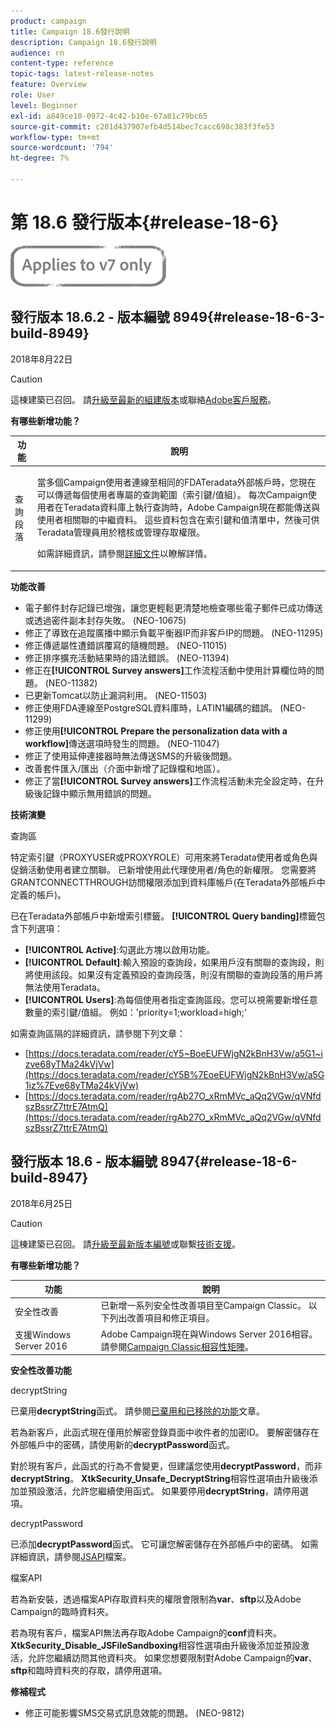 ```yaml
---
product: campaign
title: Campaign 18.6發行說明
description: Campaign 18.6發行說明
audience: rn
content-type: reference
topic-tags: latest-release-notes
feature: Overview
role: User
level: Beginner
exl-id: a849ce10-0972-4c42-b10e-67a81c79bc65
source-git-commit: c281d437907efb4d514bec7cacc698c383f3fe53
workflow-type: tm+mt
source-wordcount: '794'
ht-degree: 7%

---
```


# 第 18.6 發行版本{#release-18-6}

![](../../assets/v7-only.svg)

## 發行版本 18.6.2 - 版本編號 8949{#release-18-6-3-build-8949}

2018年8月22日

>[!CAUTION]
>
>這棟建築已召回。 請[升級至最新的組建版本](../../production/using/build-upgrade.md)或聯絡[Adobe客戶服務](https://helpx.adobe.com/tw/enterprise/admin-guide.html/enterprise/using/support-for-experience-cloud.ug.html)。

**有哪些新增功能？**

<table> 
 <thead> 
  <tr> 
   <th> 功能<br /> </th> 
   <th> 說明<br /> </th> 
  </tr> 
 </thead> 
 <tbody> 
  <tr> 
   <td> 查詢段落<br /> </td> 
   <td> <p>當多個Campaign使用者連線至相同的FDATeradata外部帳戶時，您現在可以傳遞每個使用者專屬的查詢範圍（索引鍵/值組）。 每次Campaign使用者在Teradata資料庫上執行查詢時，Adobe Campaign現在都能傳送與使用者相關聯的中繼資料。 這些資料包含在索引鍵和值清單中，然後可供Teradata管理員用於稽核或管理存取權限。</p><p>如需詳細資訊，請參閱<a href="../../installation/using/external-accounts.md">詳細文件</a>以瞭解詳情。</p> </td>
  </tr> 
 </tbody> 
</table>

**功能改善**

* 電子郵件封存記錄已增強，讓您更輕鬆更清楚地檢查哪些電子郵件已成功傳送或透過密件副本封存失敗。 (NEO-10675)
* 修正了導致在追蹤廣播中顯示負載平衡器IP而非客戶IP的問題。 (NEO-11295)
* 修正傳遞屬性遭錯誤覆寫的隨機問題。 (NEO-11015)
* 修正排序擴充活動結果時的語法錯誤。 (NEO-11394)
* 修正在&#x200B;**[!UICONTROL Survey answers]**&#x200B;工作流程活動中使用計算欄位時的問題。 (NEO-11382)
* 已更新Tomcat以防止漏洞利用。 (NEO-11503)
* 修正使用FDA連線至PostgreSQL資料庫時，LATIN1編碼的錯誤。 (NEO-11299)
* 修正使用&#x200B;**[!UICONTROL Prepare the personalization data with a workflow]**&#x200B;傳送選項時發生的問題。 (NEO-11047)
* 修正了使用延伸連接器時無法傳送SMS的升級後問題。
* 改善套件匯入/匯出（介面中新增了記錄檔和地區）。
* 修正了當&#x200B;**[!UICONTROL Survey answers]**&#x200B;工作流程活動未完全設定時，在升級後記錄中顯示無用錯誤的問題。

**技術演變**

查詢區

特定索引鍵（PROXYUSER或PROXYROLE）可用來將Teradata使用者或角色與促銷活動使用者建立關聯。 已新增使用此代理使用者/角色的新權限。 您需要將GRANTCONNECTTHROUGH訪問權限添加到資料庫帳戶(在Teradata外部帳戶中定義的帳戶)。

已在Teradata外部帳戶中新增索引標籤。 **[!UICONTROL Query banding]**&#x200B;標籤包含下列選項：

* **[!UICONTROL Active]**:勾選此方塊以啟用功能。
* **[!UICONTROL Default]**:輸入預設的查詢段，如果用戶沒有關聯的查詢段，則將使用該段。如果沒有定義預設的查詢段落，則沒有關聯的查詢段落的用戶將無法使用Teradata。
* **[!UICONTROL Users]**:為每個使用者指定查詢區段。您可以視需要新增任意數量的索引鍵/值組。 例如：&#39;priority=1;workload=high;&#39;

如需查詢區隔的詳細資訊，請參閱下列文章：

* [https://docs.teradata.com/reader/cY5~BoeEUFWjgN2kBnH3Vw/a5G1~izve68yTMa24kVjVw](https://docs.teradata.com/reader/cY5B%7EoeEUFWjgN2kBnH3Vw/a5G1iz%7Eve68yTMa24kVjVw)
* [https://docs.teradata.com/reader/rgAb27O_xRmMVc_aQq2VGw/qVNfdszBssrZ7ttrE7AtmQ](https://docs.teradata.com/reader/rgAb27O_xRmMVc_aQq2VGw/qVNfdszBssrZ7ttrE7AtmQ)

## 發行版本 18.6 - 版本編號 8947{#release-18-6-build-8947}

2018年6月25日

>[!CAUTION]
>
>這棟建築已召回。 請[升級至最新版本編號](../../production/using/build-upgrade.md)或聯繫[技術支援](https://helpx.adobe.com/enterprise/admin-guide.html/enterprise/using/support-for-experience-cloud.ug.html)。

**有哪些新增功能？**

<table> 
 <thead> 
  <tr> 
   <th> 功能<br /> </th> 
   <th> 說明<br /> </th> 
  </tr> 
 </thead> 
 <tbody> 
  <tr> 
   <td> 安全性改善<br /> </td> 
   <td> 已新增一系列安全性改善項目至Campaign Classic。 以下列出改善項目和修正項目。<br /> </td> 
  </tr> 
  <tr> 
   <td> 支援Windows Server 2016<br /> </td> 
   <td> Adobe Campaign現在與Windows Server 2016相容。 請參閱<a href="https://helpx.adobe.com/campaign/kb/compatibility-matrix.html">Campaign Classic相容性矩陣</a>。<br /> </td> 
  </tr> 
 </tbody> 
</table>

**安全性改善功能**

decryptString

已棄用&#x200B;**decryptString**&#x200B;函式。 請參閱[已棄用和已移除的功能](deprecated-features.md)文章。

若為新客戶，此函式現在僅用於解密登錄頁面中收件者的加密ID。 要解密儲存在外部帳戶中的密碼，請使用新的&#x200B;**decryptPassword**&#x200B;函式。

對於現有客戶，此函式的行為不會變更，但建議您使用&#x200B;**decryptPassword**，而非&#x200B;**decryptString**。 **XtkSecurity_Unsafe_DecryptString**&#x200B;相容性選項由升級後添加並預設激活，允許您繼續使用函式。 如果要停用&#x200B;**decryptString**，請停用選項。

decryptPassword

已添加&#x200B;**decryptPassword**&#x200B;函式。 它可讓您解密儲存在外部帳戶中的密碼。 如需詳細資訊，請參閱[JSAPI](https://helpx.adobe.com/tw/campaign/kb/compatibility-matrix.html)檔案。

檔案API

若為新安裝，透過檔案API存取資料夾的權限會限制為&#x200B;**var**、**sftp**&#x200B;以及Adobe Campaign的臨時資料夾。

若為現有客戶，檔案API無法再存取Adobe Campaign的&#x200B;**conf**&#x200B;資料夾。 **XtkSecurity_Disable_JSFileSandboxing**&#x200B;相容性選項由升級後添加並預設激活，允許您繼續訪問其他資料夾。 如果您想要限制對Adobe Campaign的&#x200B;**var**、**sftp**&#x200B;和臨時資料夾的存取，請停用選項。

**修補程式**

* 修正可能影響SMS交易式訊息效能的問題。 (NEO-9812)
